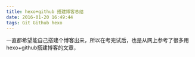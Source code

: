 ```yaml
---
title: hexo+github 搭建博客总结
date: 2016-01-20 16:49:44
tags: Git Github hexo 
---
```

   一直都希望能自己搭建个博客出来，所以在考完试后，也是从网上参考了很多用hexo+github搭建博客的文章，